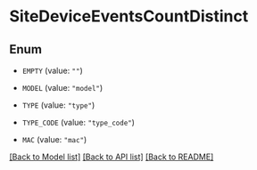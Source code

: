 # SiteDeviceEventsCountDistinct

## Enum


* `EMPTY` (value: `""`)

* `MODEL` (value: `"model"`)

* `TYPE` (value: `"type"`)

* `TYPE_CODE` (value: `"type_code"`)

* `MAC` (value: `"mac"`)


[[Back to Model list]](../README.md#documentation-for-models) [[Back to API list]](../README.md#documentation-for-api-endpoints) [[Back to README]](../README.md)


